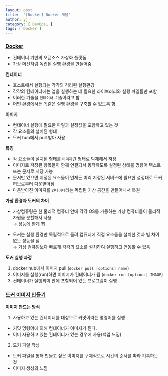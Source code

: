 ```yaml
---
layout: post
title:  "[Docker] Docker 개념"
author: yj
category: [ DevOps☁️ ]
tags: [ Docker ]
---
```


### <a href="#">Docker</a>
- 컨테이너 기반의 오픈소스 가상화 플랫폼
- 가상 머신처럼 독립된 실행 환경을 만들어줌

**컨테이너**
- 호스트에서 실행되는 각각의 격리된 실행환경
- 각각의 컨테이너에는 앱을 실행하는 데 필요한 라이브러리와 실행 파일들만 포함
- 이러한 기술을 `컨테이너 기술`이라고 함
- 어떤 환경에서든 똑같은 실행 환경을 구축할 수 있도록 함

**이미지**
- 컨테이너 실행에 필요한 파일과 설정값을 포함하고 있는 것
- 각 요소들의 설치된 형태
- 도커 hub에서 pull 받아 사용

**특징**
- 각 요소들이 설치된 형태를 `이미지`란 형태로 박제해서 저장
- 이미지로 저장된 항목들이 함께 연결되서 동작하도록 설정된 상태를 명령어 텍스트 또는 문서로 저장 가능
- 문서만 있으면 지정된 요소들이 언제든 미리 지정된 서비스에 필요한 설정대로 도커허브로부터 다운받아짐
- 다운받아진 이미지를 `컨테이너`라는 독립된 가상 공간을 만들어내서 복원

**가상 환경과 도커의 차이**
- 가상컴퓨팅은 한 물리적 컴퓨터 안에 각각 OS를 가동하는 가상 컴퓨터들이 물리적 자원을 분할해서 사용<br/>
  → 성능에 한계 有

- 도커는 실행 환경만 독립적으로 돌려 컴퓨터에 직접 요소들을 설치한 것과 별 차이없는 성능을 냄<br/>
  → 가상 컴퓨팅보다 빠르게 각각의 요소를 설치하여 실행하고 연동할 수 있음

**도커 실행 과정**
1. docker hub에서 이미지 pull (`docker pull [options] name`)
2. 이미지를 실행(run)하면 이미지가 컨테이너가 됨 (`docker run [options] IMAGE`)
3. 컨테이너가 실행되며 안에 포함되어 있는 프로그램이 실행

### <a href="#">도커 이미지 만들기</a>

**이미지 만드는 방식**
1. 사용하고 있는 컨테이너를 대상으로 커밋이라는 명령어를 실행
- 커밋 명령어에 의해 컨테이너가 이미지가 된다.
- 이미 사용하고 있는 컨테이너가 있는 경우에 사용(백업 느낌)

2. 도커 파일 작성
- 도커 파일을 통해 만들고 싶은 이미지를 구체적으로 시간의 순서를 따라 기록하는 것
- 이미지 생성의 느낌